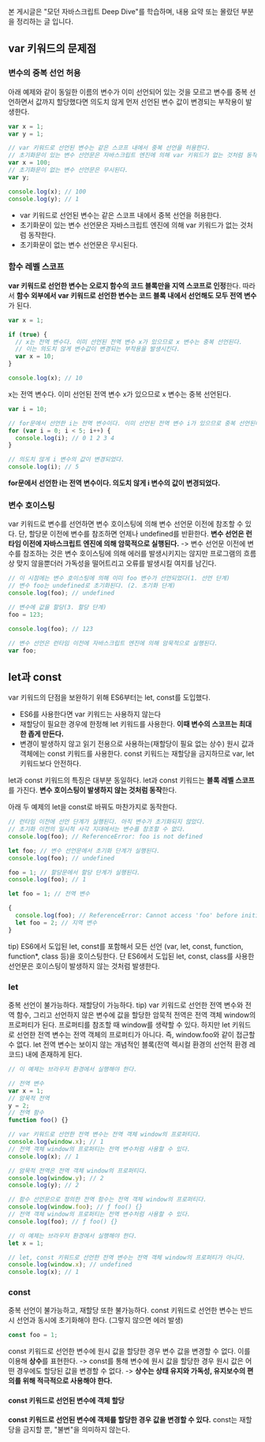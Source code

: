 본 게시글은 "모던 자바스크립트 Deep Dive"를 학습하며, 내용 요약 또는 몰랐던 부분을 정리하는 글 입니다.

## var 키워드의 문제점

### 변수의 중복 선언 허용

아래 예제와 같이 동일한 이름의 변수가 이미 선언되어 있는 것을 모르고 변수를 중복 선언하면서 값까지 할당했다면 의도치 않게 먼저 선언된 변수 값이 변경되는 부작용이 발생한다.

```javascript
var x = 1;
var y = 1;

// var 키워드로 선언된 변수는 같은 스코프 내에서 중복 선언을 허용한다.
// 초기화문이 있는 변수 선언문은 자바스크립트 엔진에 의해 var 키워드가 없는 것처럼 동작한다.
var x = 100;
// 초기화문이 없는 변수 선언문은 무시된다.
var y;

console.log(x); // 100
console.log(y); // 1
```

- var 키워드로 선언된 변수는 같은 스코프 내에서 중복 선언을 허용한다.
- 초기화문이 있는 변수 선언문은 자바스크립트 엔진에 의해 var 키워드가 없는 것처럼 동작한다.
- 초기화문이 없는 변수 선언문은 무시된다.

### 함수 레벨 스코프

**var 키워드로 선언한 변수는 오로지 함수의 코드 블록만을 지역 스코프로 인정**한다.
따라서 **함수 외부에서 var 키워드로 선언한 변수는 코드 블록 내에서 선언해도 모두 전역 변수**가 된다.

```javascript
var x = 1;

if (true) {
  // x는 전역 변수다. 이미 선언된 전역 변수 x가 있으므로 x 변수는 중복 선언된다.
  // 이는 의도치 않게 변수값이 변경되는 부작용을 발생시킨다.
  var x = 10;
}

console.log(x); // 10
```

x는 전역 변수다. 이미 선언된 전역 변수 x가 있으므로 x 변수는 중복 선언된다.

```javascript
var i = 10;

// for문에서 선언한 i는 전역 변수이다. 이미 선언된 전역 변수 i가 있으므로 중복 선언된다.
for (var i = 0; i < 5; i++) {
  console.log(i); // 0 1 2 3 4
}

// 의도치 않게 i 변수의 값이 변경되었다.
console.log(i); // 5
```

**for문에서 선언한 i는 전역 변수이다. 의도치 않게 i 변수의 값이 변경되었다.**

### 변수 호이스팅

var 키워드로 변수를 선언하면 변수 호이스팅에 의해 변수 선언문 이전에 참조할 수 있다. 단, 할당문 이전에 변수를 참조하면 언제나 undefined를 반환한다.
**변수 선언은 런타임 이전에 자바스크립트 엔진에 의해 암묵적으로 실행된다.**
-> 변수 선언문 이전에 변수를 참조하는 것은 변수 호이스팅에 의해 에러를 발생시키지는 않지만 프로그램의 흐름상 맞지 않을뿐더러 가독성을 떨어트리고 오류를 발생시킬 여지를 남긴다.

```javascript
// 이 시점에는 변수 호이스팅에 의해 이미 foo 변수가 선언되었다(1. 선언 단계)
// 변수 foo는 undefined로 초기화된다. (2. 초기화 단계)
console.log(foo); // undefined

// 변수에 값을 할당(3. 할당 단계)
foo = 123;

console.log(foo); // 123

// 변수 선언은 런타임 이전에 자바스크립트 엔진에 의해 암묵적으로 실행된다.
var foo;
```

## let과 const

var 키워드의 단점을 보완하기 위해 ES6부터는 let, const를 도입했다.

- ES6를 사용한다면 var 키워드는 사용하지 않는다
- 재할당이 필요한 경우에 한정해 let 키워드를 사용한다. **이때 변수의 스코프는 최대한 좁게 만든다.**
- 변경이 발생하지 않고 읽기 전용으로 사용하는(재할당이 필요 없는 상수) 원시 값과 객체에는 const 키워드를 사용한다. const 키워드는 재할당을 금지하므로 var, let 키워드보다 안전하다.

let과 const 키워드의 특징은 대부분 동일하다.
let과 const 키워드는 **블록 레벨 스코프**를 가진다. **변수 호이스팅이 발생하지 않는 것처럼 동작**한다.

아래 두 예제의 let을 const로 바꿔도 마찬가지로 동작한다.

```javascript
// 런타임 이전에 선언 단계가 실행된다. 아직 변수가 초기화되지 않았다.
// 초기화 이전의 일시적 사각 지대에서는 변수를 참조할 수 없다.
console.log(foo); // ReferenceError: foo is not defined

let foo; // 변수 선언문에서 초기화 단계가 실행된다.
console.log(foo); // undefined

foo = 1; // 할당문에서 할당 단계가 실행된다.
console.log(foo); // 1
```

```javascript
let foo = 1; // 전역 변수

{
  console.log(foo); // ReferenceError: Cannot access 'foo' before initialization
  let foo = 2; // 지역 변수
}
```

tip) ES6에서 도입된 let, const를 포함해서 모든 선언 (var, let, const, function, function\*, class 등)을 호이스팅한다.
단 ES6에서 도입된 let, const, class를 사용한 선언문은 호이스팅이 발생하지 않는 것처럼 발생한다.

### let

중복 선언이 불가능하다. 재할당이 가능하다.
tip) var 키워드로 선언한 전역 변수와 전역 함수, 그리고 선언하지 않은 변수에 값을 할당한 암묵적 전역은 전역 객체 window의 프로퍼티가 된다. 프로퍼티를 참조할 때 window를 생략할 수 있다.
하지만 let 키워드로 선언한 전역 변수는 전역 객체의 프로퍼티가 아니다. 즉, window.foo와 같이 접근할 수 없다. let 전역 변수는 보이지 않는 개념적인 블록(전역 렉시컬 환경의 선언적 환경 레코드) 내에 존재하게 된다.

```javascript
// 이 예제는 브라우저 환경에서 실행해야 한다.

// 전역 변수
var x = 1;
// 암묵적 전역
y = 2;
// 전역 함수
function foo() {}

// var 키워드로 선언한 전역 변수는 전역 객체 window의 프로퍼티다.
console.log(window.x); // 1
// 전역 객체 window의 프로퍼티는 전역 변수처럼 사용할 수 있다.
console.log(x); // 1

// 암묵적 전역은 전역 객체 window의 프로퍼티다.
console.log(window.y); // 2
console.log(y); // 2

// 함수 선언문으로 정의한 전역 함수는 전역 객체 window의 프로퍼티다.
console.log(window.foo); // ƒ foo() {}
// 전역 객체 window의 프로퍼티는 전역 변수처럼 사용할 수 있다.
console.log(foo); // ƒ foo() {}
```

```javascript
// 이 예제는 브라우저 환경에서 실행해야 한다.
let x = 1;

// let, const 키워드로 선언한 전역 변수는 전역 객체 window의 프로퍼티가 아니다.
console.log(window.x); // undefined
console.log(x); // 1
```

### const

중복 선언이 불가능하고, 재할당 또한 불가능하다.
const 키워드로 선언한 변수는 반드시 선언과 동시에 초기화해야 한다. (그렇지 않으면 에러 발생)

```javascript
const foo = 1;
```

const 키워드로 선언한 변수에 원시 값을 할당한 경우 변수 값을 변경할 수 없다. 이를 이용해 **상수**를 표현한다.
-> const를 통해 변수에 원시 값을 할당한 경우 원시 값은 어떤 경우에도 할당된 값을 변경할 수 없다.
-> **상수는 상태 유지와 가독성, 유지보수의 편의를 위해 적극적으로 사용해야 한다.**

#### const 키워드로 선언된 변수에 객체 할당

**const 키워드로 선언된 변수에 객체를 할당한 경우 값을 변경할 수 있다.**
const는 재할당을 금지할 뿐, "불변"을 의미하지 않는다.
